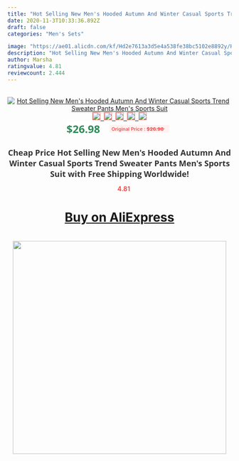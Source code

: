 ```yaml
---
title: "Hot Selling New Men's Hooded Autumn And Winter Casual Sports Trend Sweater Pants Men's Sports Suit"
date: 2020-11-3T10:33:36.892Z
draft: false
categories: "Men's Sets"

image: "https://ae01.alicdn.com/kf/Hd2e7613a3d5e4a538fe38bc5102e8892y/Hot-Selling-New-Men-s-Hooded-Autumn-And-Winter-Casual-Sports-Trend-Sweater-Pants-Men-s.jpg"
description: "Hot Selling New Men's Hooded Autumn And Winter Casual Sports Trend Sweater Pants Men's Sports Suit"
author: Marsha
ratingvalue: 4.81
reviewcount: 2.444
---
```

<br>
<div style="text-align: center;">
<a href="https://s.click.aliexpress.com/e/_ApaOXF" target="_blank" rel="nofollow noopener noreferrer"><img alt="Hot Selling New Men's Hooded Autumn And Winter Casual Sports Trend Sweater Pants Men's Sports Suit" class="magnifier-image" src="https://ae01.alicdn.com/kf/Hd2e7613a3d5e4a538fe38bc5102e8892y/Hot-Selling-New-Men-s-Hooded-Autumn-And-Winter-Casual-Sports-Trend-Sweater-Pants-Men-s.jpg_640x640.jpg">
<br>
<img style="border:1px solid salmon" src="https://ae01.alicdn.com/kf/Hd2e7613a3d5e4a538fe38bc5102e8892y/Hot-Selling-New-Men-s-Hooded-Autumn-And-Winter-Casual-Sports-Trend-Sweater-Pants-Men-s.jpg_120x120.jpg">&nbsp;&nbsp;<img style="border:1px solid salmon" src="https://ae01.alicdn.com/kf/H8b8ee1ccea514e659fa540fa3081a816O/Hot-Selling-New-Men-s-Hooded-Autumn-And-Winter-Casual-Sports-Trend-Sweater-Pants-Men-s.jpg_120x120.jpg">&nbsp;&nbsp;<img style="border:1px solid salmon" src="https://ae01.alicdn.com/kf/Hde77af1c5b9345a698c0f8f319c97051V/Hot-Selling-New-Men-s-Hooded-Autumn-And-Winter-Casual-Sports-Trend-Sweater-Pants-Men-s.jpg_120x120.jpg">&nbsp;&nbsp;<img style="border:1px solid salmon" src="https://ae01.alicdn.com/kf/Hd4d920145e944a0995b76d9231256ff98/Hot-Selling-New-Men-s-Hooded-Autumn-And-Winter-Casual-Sports-Trend-Sweater-Pants-Men-s.jpg_120x120.jpg">&nbsp;&nbsp;<img style="border:1px solid salmon" src="https://ae01.alicdn.com/kf/Hf8a6db88520d4ab4bc7c0907b0f42fd4s/Hot-Selling-New-Men-s-Hooded-Autumn-And-Winter-Casual-Sports-Trend-Sweater-Pants-Men-s.jpg_120x120.jpg"></a></div><br0>
<div style="text-align: center;"><span style="background-color: white; border: 0px; box-sizing: border-box; color: seagreen; display: inline-block; font-family: &quot;open sans&quot; , &quot;arial&quot; , &quot;helvetica&quot; , sans-serif , &quot;heiti&quot;; font-size: 24px; font-stretch: inherit; font-weight: 700; line-height: inherit; margin: 0px 10px 0px 0px; padding: 0px; vertical-align: middle;">$26.98 </span>
<span style="background: rgb(255 , 241 , 241); border-radius: 3px; border: 0px; box-sizing: border-box; color: #ff4747; display: inline-block; font-family: inherit; font-size: 12px; font-stretch: inherit; font-style: inherit; font-variant: inherit; font-weight: 600; line-height: inherit; margin: 0px; padding: 2px 5px; transform: scale(0.9); vertical-align: middle;">Original Price : <b style="text-decoration: line-through;">$26.98 </b> &nbsp;&nbsp;</span></div>
<h1 style="color: #333333; display: inline-block; font-family: &quot;open sans&quot; , &quot;arial&quot; , &quot;helvetica&quot; , sans-serif , &quot;heiti&quot;; font-size: 18px; font-stretch: inherit; font-weight: 700; text-align: center;">Cheap Price Hot Selling New Men's Hooded Autumn And Winter Casual Sports Trend Sweater Pants Men's Sports Suit with Free Shipping Worldwide!</h1>
<div style="color: #ff4747; text-align: center;">
<img src="https://4.bp.blogspot.com/-M0ZcTcb-5uY/XleCXlxnR4I/AAAAAAAAAEc/OrjgMkXV1oMQFaCRZj5HQwOCBcu3w1FegCPcBGAYYCw/s1600/star.png" style="height: 15px;">&nbsp;<b>4.81</b></div>
<div class="button_cont" align="center"><a class="buynow_a" href="https://s.click.aliexpress.com/e/_ApaOXF" target="_blank" rel="nofollow noopener noreferrer"><H1>Buy on AliExpress</H1></a></div><br>
<div class="separator" style="clear: both; text-align: center;">
<img src="https://lh3.googleusercontent.com/-pTy5HemUv9M/XlePHvY0dAI/AAAAAAAAAE4/0nX5iRUoIWY8eMW9Dpxeirr157OZliDIgCLcBGAsYHQ/s1600/badge.gif" width="480">
</div>
